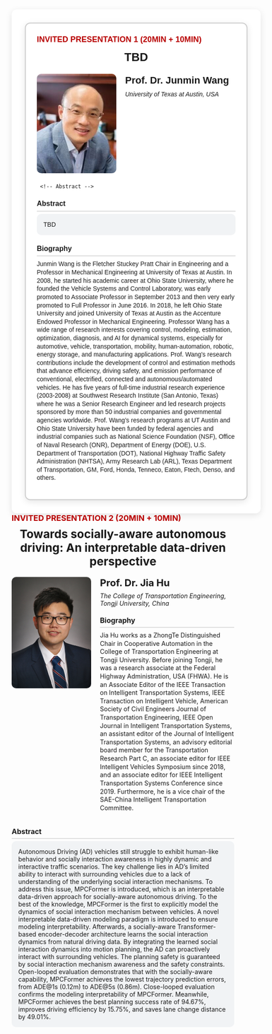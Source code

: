 <div style="background:#fff; border-radius:12px; padding:30px;  width:100%; margin:auto; box-shadow:0 4px 15px rgba(0,0,0,0.1); font-family:Arial, sans-serif; line-height:1.33;">


<!-- Box -->
  <div style="border:2px solid #ccc; border-radius:12px; padding:25px; background:#fff; box-shadow:0 4px 15px rgba(0,0,0,0.1);">
<!-- Title -->
  <div style="color:#b80000; font-weight:bold; margin-bottom:10px; font-size:18px;">
    INVITED PRESENTATION 1 (20MIN + 10MIN)
  </div>

  <!-- Subtitle -->
<div style="font-size:26px; font-weight:bold; margin-bottom:20px; text-align:center;">
   TBD
  </div>

  <!-- Profile -->
  <div style="display:flex; align-items:flex-start; margin-bottom:20px;">
    <img src="/assets/committee/Junmin Wang.jpg" alt="Speaker Photo" style="width:180px; border-radius:10px; margin-right:20px;">
    <div>
      <h3 style="margin:0;font-size:22px;">Prof. Dr. Junmin Wang</h3>
      <p style="margin-top:8px; font-style:italic;">University of Texas at Austin, USA</p>   
  </div>
   </div>
   
     <!-- Abstract -->
  <div style="font-weight:bold; margin-top:20px; margin-bottom:5px; font-size:16px; border-bottom:2px solid #ddd; padding-bottom:5px;">Abstract</div>
  <div style="background:#f1f3f5; padding:15px; border-radius:10px; font-size:14px;">
   TBD
  </div>
   <!-- Biography -->
<div style="font-weight:bold; margin-top:20px; margin-bottom:5px; font-size:16px; border-bottom:2px solid #ddd; padding-bottom:5px;">Biography</div>
      <p style="margin-top:8px; font-size:14px;line-height:1.33;">
       Junmin Wang is the Fletcher Stuckey Pratt Chair in Engineering and a Professor in Mechanical Engineering at University of Texas at Austin. In 2008, he started his academic career at Ohio State University, where he founded the Vehicle Systems and Control Laboratory, was early promoted to Associate Professor in September 2013 and then very early promoted to Full Professor in June 2016. In 2018, he left Ohio State University and joined University of Texas at Austin as the Accenture Endowed Professor in Mechanical Engineering. Professor Wang has a wide range of research interests covering control, modeling, estimation, optimization, diagnosis, and AI for dynamical systems, especially for automotive, vehicle, transportation, mobility, human-automation, robotic, energy storage, and manufacturing applications. Prof. Wang’s research contributions include the development of control and estimation methods that advance efficiency, driving safety, and emission performance of conventional, electrified, connected and autonomous/automated vehicles. He has five years of full-time industrial research experience (2003-2008) at Southwest Research Institute (San Antonio, Texas) where he was a Senior Research Engineer and led research projects sponsored by more than 50 industrial companies and governmental agencies worldwide. Prof. Wang’s research programs at UT Austin and Ohio State University have been funded by federal agencies and industrial companies such as National Science Foundation (NSF), Office of Naval Research (ONR), Department of Energy (DOE), U.S. Department of Transportation (DOT), National Highway Traffic Safety Administration (NHTSA), Army Research Lab (ARL), Texas Department of Transportation, GM, Ford, Honda, Tenneco, Eaton, Ftech, Denso, and others.
      </p>
    </div>

</div>

  <!-- Title -->
  <div style="color:#b80000; font-weight:bold; margin-bottom:10px; font-size:18px;">
    INVITED PRESENTATION 2 (20MIN + 10MIN)
  </div>

  <!-- Subtitle -->
  <div style="font-size:26px; font-weight:bold; margin-bottom:20px; text-align:center;">
    Towards socially-aware autonomous driving: An interpretable data-driven perspective
  </div>

  <!-- Profile -->
  <div style="display:flex; align-items:flex-start; margin-bottom:20px;">
    <img src="/assets/committee/jia_Hu.jpg" alt="Speaker Photo" style="width:180px; border-radius:10px; margin-right:20px;">
    <div>
      <h3 style="margin:0;font-size:22px;">Prof. Dr. Jia Hu</h3>
      <p style="margin-top:8px; font-style:italic;">The College of Transportation Engineering, Tongji University, China</p>
      <div style="font-weight:bold; margin-top:20px; margin-bottom:5px; font-size:16px; border-bottom:2px solid #ddd; padding-bottom:5px;">Biography</div>
      <p style="margin-top:8px; font-size:14px;line-height:1.33;">
        Jia Hu works as a ZhongTe Distinguished Chair in Cooperative Automation in the College of Transportation Engineering at Tongji University. Before joining Tongji, he was a research associate at the Federal Highway Administration, USA (FHWA). He is an Associate Editor of the IEEE Transaction on Intelligent Transportation Systems, IEEE Transaction on Intelligent Vehicle, American Society of Civil Engineers Journal of Transportation Engineering, IEEE Open Journal in Intelligent Transportation Systems, an assistant editor of the Journal of Intelligent Transportation Systems, an advisory editorial board member for the Transportation Research Part C, an associate editor for IEEE Intelligent Vehicles Symposium since 2018, and an associate editor for IEEE Intelligent Transportation Systems Conference since 2019. Furthermore, he is a vice chair of the SAE-China Intelligent Transportation Committee.
      </p>
    </div>
  </div>

  <!-- Abstract -->
  <div style="font-weight:bold; margin-top:20px; margin-bottom:5px; font-size:16px; border-bottom:2px solid #ddd; padding-bottom:5px;">Abstract</div>
  <div style="background:#f1f3f5; padding:15px; border-radius:10px; font-size:14px;">
   Autonomous Driving (AD) vehicles still struggle to exhibit human-like behavior and socially interaction awareness in highly dynamic and interactive traffic scenarios. The key challenge lies in AD’s limited ability to interact with surrounding vehicles due to a lack of understanding of the underlying social interaction mechanisms. To address this issue, MPCFormer is introduced, which is an interpretable data-driven approach for socially-aware autonomous driving. To the best of the knowledge, MPCFormer is the first to explicitly model the dynamics of social interaction mechanism between vehicles. A novel interpretable data-driven modeling paradigm is introduced to ensure modeling interpretability. Afterwards, a socially-aware Transformer-based encoder-decoder architecture learns the social interaction dynamics from natural driving data. By integrating the learned social interaction dynamics into motion planning, the AD can proactively interact with surrounding vehicles. The planning safety is guaranteed by social interaction mechanism awareness and the safety constraints. Open-looped evaluation demonstrates that with the socially-aware capability, MPCFormer achieves the lowest trajectory prediction errors, from ADE@1s (0.12m) to ADE@5s (0.86m). Close-looped evaluation confirms the modeling interpretability of MPCFormer. Meanwhile, MPCFormer achieves the best planning success rate of 94.67%, improves driving efficiency by 15.75%, and saves lane change distance by 49.01%.
  </div>

</div>
